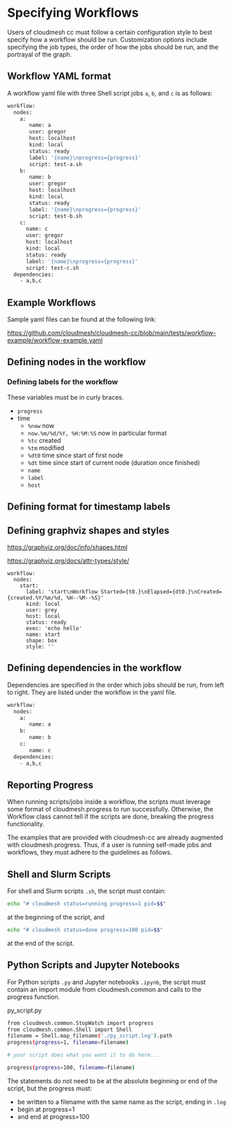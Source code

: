 # Specifying Workflows

Users of cloudmesh cc must follow a certain
configuration style to best specify how a
workflow should be run. Customization options
include specifying the job types, the order of
how the jobs should be run, and the portrayal
of the graph.

## Workflow YAML format

A workflow yaml file with three Shell script
jobs `a`, `b`, and `c` is as follows:

```bash
workflow:
  nodes:
    a:
       name: a
       user: gregor
       host: localhost
       kind: local
       status: ready
       label: '{name}\nprogress={progress}'
       script: test-a.sh
    b:
       name: b
       user: gregor
       host: localhost
       kind: local
       status: ready
       label: '{name}\nprogress={progress}'
       script: test-b.sh
    c:
      name: c
      user: gregor
      host: localhost
      kind: local
      status: ready
      label: '{name}\nprogress={progress}'
      script: test-c.sh
  dependencies:
    - a,b,c
```

## Example Workflows

Sample yaml files can be found at the following link:

<https://github.com/cloudmesh/cloudmesh-cc/blob/main/tests/workflow-example/workflow-example.yaml>

## Defining nodes in the workflow

### Defining labels for the workflow

These variables must be in curly braces.

* `progress`
* time
  * `%now` now
  * `now.%m/%d/%Y, %H:%M:%S` now in particular format
  * `%tc` created
  * `%tm` modified
  * `%dt0` time since start of first node
  * `%dt` time since start of current node
    (duration once finished)
  * `name`
  * `label`
  * `host`

## Defining format for timestamp labels

## Defining graphviz shapes and styles

https://graphviz.org/doc/info/shapes.html

https://graphviz.org/docs/attr-types/style/

```text
workflow:
  nodes:
    start:
      label: 'start\nWorkflow Started={t0.}\nElapsed={dt0.}\nCreated={created.%Y/%m/%d, %H--%M--%S}'
      kind: local
      user: grey
      host: local
      status: ready
      exec: 'echo hello'
      name: start
      shape: box
      style: ''
```
  

## Defining dependencies in the workflow

Dependencies are specified in the order which jobs should be
run, from left to right. They are listed under the workflow
in the yaml file.

```bash
workflow:
  nodes:
    a:
       name: a
    b:
       name: b
    c:
       name: c
  dependencies:
    - a,b,c
```

## Reporting Progress

When running scripts/jobs inside a workflow, the scripts must 
leverage some format of cloudmesh.progress to run successfully. 
Otherwise, the Workflow class cannot tell
if the scripts are done, breaking the progress functionality.

The examples that are provided with cloudmesh-cc are
already augmented with cloudmesh.progress. Thus, if a user is
running self-made jobs and workflows, they must adhere to the
guidelines as follows.

## Shell and Slurm Scripts

For shell and Slurm scripts `.sh`, the script must contain:

```bash
echo "# cloudmesh status=running progress=1 pid=$$"
```

at the beginning of the script, and

```bash
echo "# cloudmesh status=done progress=100 pid=$$"
```

at the end of the script.

## Python Scripts and Jupyter Notebooks

For Python scripts `.py` and Jupyter notebooks `.ipynb`,
the script must contain an import module from 
cloudmesh.common and calls to the progress function.

py_script.py

```bash
from cloudmesh.common.StopWatch import progress
from cloudmesh.common.Shell import Shell
filename = Shell.map_filename('./py_script.log').path
progress(progress=1, filename=filename)

# your script does what you want it to do here...

progress(progress=100, filename=filename)
```

The statements do not need to be at the absolute beginning
or end of the script, but the progress must:

- be written to a filename with the same name as the script,
ending in `.log`
- begin at progress=1
- and end at progress=100